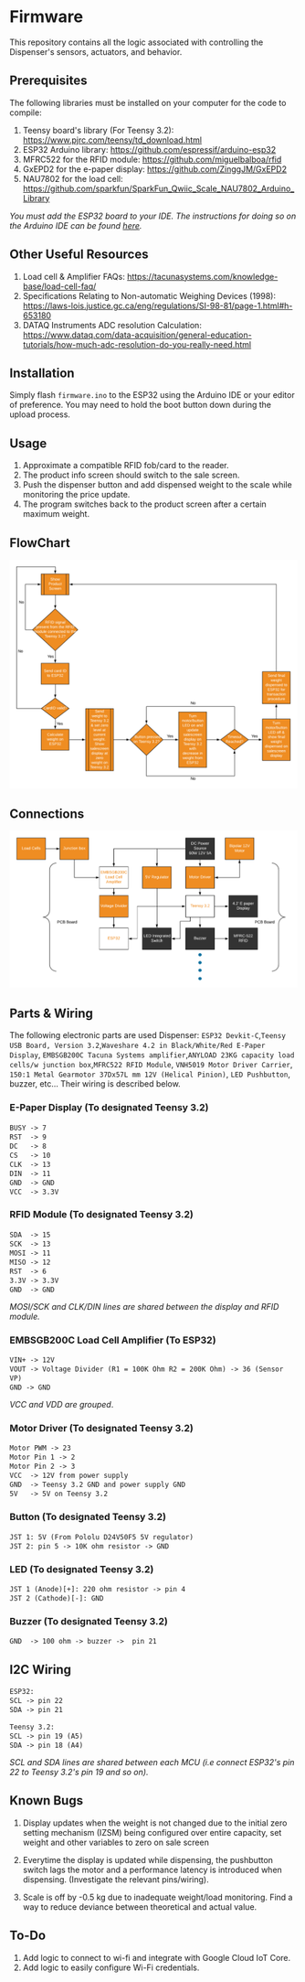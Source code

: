# Firmware

This repository contains all the logic associated with controlling the Dispenser's sensors, actuators, and behavior.

## Prerequisites

The following libraries must be installed on your computer for the code to compile:
1. Teensy board's library (For Teensy 3.2): https://www.pjrc.com/teensy/td_download.html 
2. ESP32 Arduino library: <https://github.com/espressif/arduino-esp32> 
2. MFRC522 for the RFID module: <https://github.com/miguelbalboa/rfid>
3. GxEPD2 for the e-paper display: <https://github.com/ZinggJM/GxEPD2>
4. NAU7802 for the load cell: <https://github.com/sparkfun/SparkFun_Qwiic_Scale_NAU7802_Arduino_Library>

*You must add the ESP32 board to your IDE. The instructions for doing so on the Arduino IDE can be found [here](https://randomnerdtutorials.com/installing-the-esp32-board-in-arduino-ide-windows-instructions/).*

## Other Useful Resources
1. Load cell & Amplifier FAQs: <https://tacunasystems.com/knowledge-base/load-cell-faq/>
2. Specifications Relating to Non-automatic Weighing Devices (1998): <https://laws-lois.justice.gc.ca/eng/regulations/SI-98-81/page-1.html#h-653180>
3. DATAQ Instruments ADC resolution Calculation: <https://www.dataq.com/data-acquisition/general-education-tutorials/how-much-adc-resolution-do-you-really-need.html>

## Installation

Simply flash ```firmware.ino``` to the ESP32 using the Arduino IDE or your editor of preference. You may need to hold the boot button down during the upload process.

## Usage 

1. Approximate a compatible RFID fob/card to the reader.
2. The product info screen should switch to the sale screen.
3. Push the dispenser button and add dispensed weight to the scale while monitoring the price update.
4. The program switches back to the product screen after a certain maximum weight.

## FlowChart
![Image of Flowchart](https://github.com/Ibrashige/TagPod/blob/master/Tag%20Project%20flowchart.png)

## Connections
![Image of Flowchart](https://github.com/Ibrashige/TagPod/blob/master/Tag%20Project%20(1).png)

## Parts & Wiring

The following electronic parts are used Dispenser: ```ESP32 Devkit-C```,```Teensy USB Board, Version 3.2```,```Waveshare 4.2 in Black/White/Red E-Paper Display```, ```EMBSGB200C Tacuna Systems amplifier```,```ANYLOAD 23KG capacity load cells/w junction box```,```MFRC522 RFID Module```, ```VNH5019 Motor Driver Carrier```, ```150:1 Metal Gearmotor 37Dx57L mm 12V (Helical Pinion)```, ```LED Pushbutton```, buzzer, etc... Their wiring is described below.

### E-Paper Display (To designated Teensy 3.2)
```
BUSY -> 7
RST  -> 9
DC   -> 8
CS   -> 10
CLK  -> 13
DIN  -> 11
GND  -> GND
VCC  -> 3.3V
```
### RFID Module (To designated Teensy 3.2)
```
SDA  -> 15
SCK  -> 13
MOSI -> 11
MISO -> 12
RST  -> 6
3.3V -> 3.3V 
GND  -> GND
```
*MOSI/SCK and CLK/DIN lines are shared between the display and RFID module.*

### EMBSGB200C Load Cell Amplifier (To ESP32)
``` 
VIN+ -> 12V
VOUT -> Voltage Divider (R1 = 100K Ohm R2 = 200K Ohm) -> 36 (Sensor VP)
GND -> GND

```
*VCC and VDD are grouped*.

### Motor Driver (To designated Teensy 3.2)
```
Motor PWM -> 23
Motor Pin 1 -> 2
Motor Pin 2 -> 3
VCC  -> 12V from power supply
GND  -> Teensy 3.2 GND and power supply GND
5V   -> 5V on Teensy 3.2
```

### Button (To designated Teensy 3.2)
```
JST 1: 5V (From Pololu D24V50F5 5V regulator)
JST 2: pin 5 -> 10K ohm resistor -> GND 
```
### LED (To designated Teensy 3.2)
``` 
JST 1 (Anode)[+]: 220 ohm resistor -> pin 4
JST 2 (Cathode)[-]: GND
```
### Buzzer (To designated Teensy 3.2)
``` 
GND  -> 100 ohm -> buzzer ->  pin 21
```
## I2C Wiring
```
ESP32: 
SCL -> pin 22
SDA -> pin 21
```
```
Teensy 3.2:
SCL -> pin 19 (A5)
SDA -> pin 18 (A4)
```
*SCL and SDA lines are shared between each MCU (i.e connect ESP32's pin 22 to Teensy 3.2's pin 19 and so on).*

## Known Bugs
1. Display updates when the weight is not changed due to the initial zero setting mechanism (IZSM) being configured over entire capacity, set weight and other variables to zero on sale screen

2. Everytime the display is updated while dispensing, the pushbutton switch lags the motor and a performance latency is introduced when dispensing. (Investigate the relevant pins/wiring).

3. Scale is off by -0.5 kg due to inadequate weight/load monitoring. Find a way to reduce deviance between theoretical and actual value.

## To-Do 
1. Add logic to connect  to wi-fi and integrate with Google Cloud IoT Core.
2. Add logic to easily configure Wi-Fi credentials.

